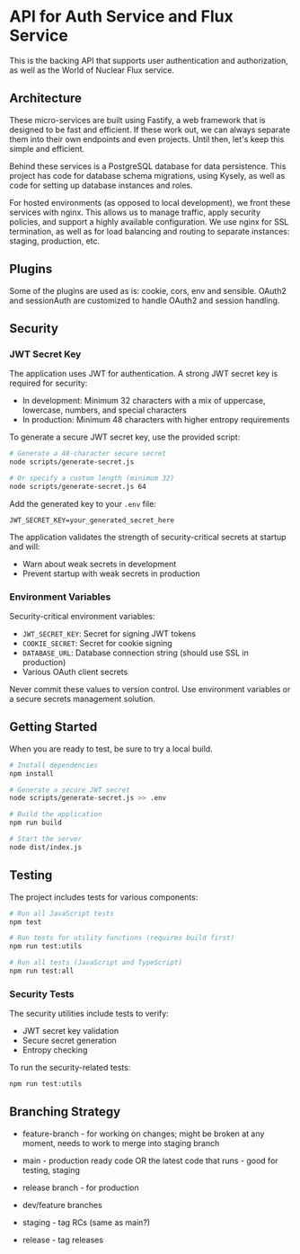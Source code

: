 # API for Auth Service and Flux Service

This is the backing API that supports user authentication and authorization, as well as the
World of Nuclear Flux service.

## Architecture

These micro-services are built using Fastify, a web framework that is designed to be fast and efficient.
If these work out, we can always separate them into their own endpoints and even projects. Until then,
let's keep this simple and efficient.

Behind these services is a PostgreSQL database for data persistence. This project has code for database
schema migrations, using Kysely, as well as code for setting up database instances and roles.

For hosted environments (as opposed to local development), we front these services with nginx. This
allows us to manage traffic, apply security policies, and support a highly available configuration.
We use nginx for SSL termination, as well as for load balancing and routing to separate instances:
staging, production, etc.

## Plugins

Some of the plugins are used as is: cookie, cors, env and sensible. OAuth2 and sessionAuth are customized to handle OAuth2 and session handling.

## Security

### JWT Secret Key

The application uses JWT for authentication. A strong JWT secret key is required for security:

- In development: Minimum 32 characters with a mix of uppercase, lowercase, numbers, and special characters
- In production: Minimum 48 characters with higher entropy requirements

To generate a secure JWT secret key, use the provided script:

```bash
# Generate a 48-character secure secret
node scripts/generate-secret.js

# Or specify a custom length (minimum 32)
node scripts/generate-secret.js 64
```

Add the generated key to your `.env` file:

```
JWT_SECRET_KEY=your_generated_secret_here
```

The application validates the strength of security-critical secrets at startup and will:

- Warn about weak secrets in development
- Prevent startup with weak secrets in production

### Environment Variables

Security-critical environment variables:

- `JWT_SECRET_KEY`: Secret for signing JWT tokens
- `COOKIE_SECRET`: Secret for cookie signing
- `DATABASE_URL`: Database connection string (should use SSL in production)
- Various OAuth client secrets

Never commit these values to version control. Use environment variables or a secure secrets management solution.

## Getting Started

When you are ready to test, be sure to try a local build.

```bash
# Install dependencies
npm install

# Generate a secure JWT secret
node scripts/generate-secret.js >> .env

# Build the application
npm run build

# Start the server
node dist/index.js
```

## Testing

The project includes tests for various components:

```bash
# Run all JavaScript tests
npm test

# Run tests for utility functions (requires build first)
npm run test:utils

# Run all tests (JavaScript and TypeScript)
npm run test:all
```

### Security Tests

The security utilities include tests to verify:

- JWT secret key validation
- Secure secret generation
- Entropy checking

To run the security-related tests:

```bash
npm run test:utils
```

## Branching Strategy

- feature-branch - for working on changes; might be broken at any moment, needs to work to merge into staging branch
- main - production ready code OR the latest code that runs - good for testing, staging
- release branch - for production

- dev/feature branches
- staging - tag RCs (same as main?)
- release - tag releases
